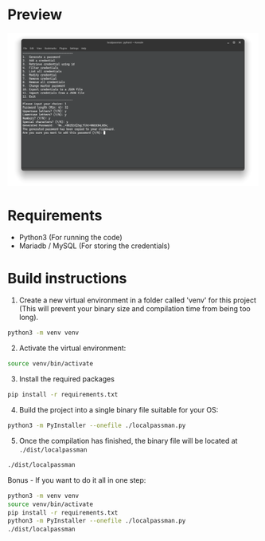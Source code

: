 # Preview
![Localpassman Preview](./screenshot.png)

# Requirements
- Python3 (For running the code)
- Mariadb / MySQL (For storing the credentials)

# Build instructions

1. Create a new virtual environment in a folder called 'venv' for this project (This will prevent your binary size and compilation time from being too long).
```bash
python3 -m venv venv
```

2. Activate the virtual environment:
```bash
source venv/bin/activate
```

3. Install the required packages
```bash
pip install -r requirements.txt
```

4. Build the project into a single binary file suitable for your OS:
```bash
python3 -m PyInstaller --onefile ./localpassman.py
```

5. Once the compilation has finished, the binary file will be located at `./dist/localpassman`
```bash
./dist/localpassman
```

Bonus - If you want to do it all in one step:
```bash
python3 -m venv venv
source venv/bin/activate
pip install -r requirements.txt
python3 -m PyInstaller --onefile ./localpassman.py
./dist/localpassman
```